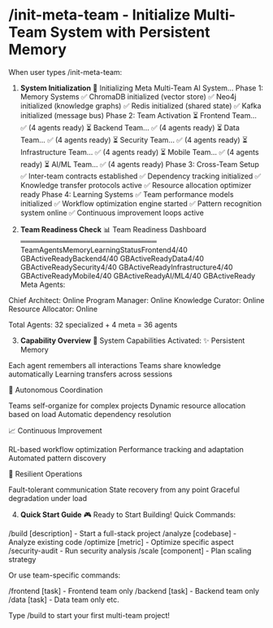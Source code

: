 # /init-meta-team - Initialize Multi-Team System with Persistent Memory

When user types /init-meta-team:

1. **System Initialization**
🚀 Initializing Meta Multi-Team AI System...
Phase 1: Memory Systems
✅ ChromaDB initialized (vector store)
✅ Neo4j initialized (knowledge graphs)
✅ Redis initialized (shared state)
✅ Kafka initialized (message bus)
Phase 2: Team Activation
⏳ Frontend Team... ✅ (4 agents ready)
⏳ Backend Team... ✅ (4 agents ready)
⏳ Data Team... ✅ (4 agents ready)
⏳ Security Team... ✅ (4 agents ready)
⏳ Infrastructure Team... ✅ (4 agents ready)
⏳ Mobile Team... ✅ (4 agents ready)
⏳ AI/ML Team... ✅ (4 agents ready)
Phase 3: Cross-Team Setup
✅ Inter-team contracts established
✅ Dependency tracking initialized
✅ Knowledge transfer protocols active
✅ Resource allocation optimizer ready
Phase 4: Learning Systems
✅ Team performance models initialized
✅ Workflow optimization engine started
✅ Pattern recognition system online
✅ Continuous improvement loops active

2. **Team Readiness Check**
📊 Team Readiness Dashboard
═══════════════════════════
TeamAgentsMemoryLearningStatusFrontend4/40 GBActiveReadyBackend4/40 GBActiveReadyData4/40 GBActiveReadySecurity4/40 GBActiveReadyInfrastructure4/40 GBActiveReadyMobile4/40 GBActiveReadyAI/ML4/40 GBActiveReady
Meta Agents:

Chief Architect: Online
Program Manager: Online
Knowledge Curator: Online
Resource Allocator: Online

Total Agents: 32 specialized + 4 meta = 36 agents

3. **Capability Overview**
🎯 System Capabilities Activated:
✨ Persistent Memory

Each agent remembers all interactions
Teams share knowledge automatically
Learning transfers across sessions

🤖 Autonomous Coordination

Teams self-organize for complex projects
Dynamic resource allocation based on load
Automatic dependency resolution

📈 Continuous Improvement

RL-based workflow optimization
Performance tracking and adaptation
Automated pattern discovery

🔄 Resilient Operations

Fault-tolerant communication
State recovery from any point
Graceful degradation under load

4. **Quick Start Guide**
🎮 Ready to Start Building!
Quick Commands:

/build [description] - Start a full-stack project
/analyze [codebase] - Analyze existing code
/optimize [metric] - Optimize specific aspect
/security-audit - Run security analysis
/scale [component] - Plan scaling strategy

Or use team-specific commands:

/frontend [task] - Frontend team only
/backend [task] - Backend team only
/data [task] - Data team only
etc.

Type /build to start your first multi-team project! 